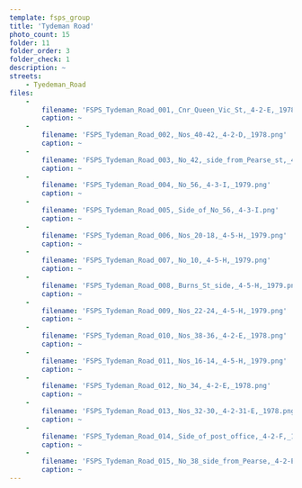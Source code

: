```yaml
---
template: fsps_group
title: 'Tydeman Road'
photo_count: 15
folder: 11
folder_order: 3
folder_check: 1
description: ~
streets:
    - Tyedeman_Road
files:
    -
        filename: 'FSPS_Tydeman_Road_001,_Cnr_Queen_Vic_St,_4-2-E,_1978.png'
        caption: ~
    -
        filename: 'FSPS_Tydeman_Road_002,_Nos_40-42,_4-2-D,_1978.png'
        caption: ~
    -
        filename: 'FSPS_Tydeman_Road_003,_No_42,_side_from_Pearse_st,_4-2-D,_1978.png'
        caption: ~
    -
        filename: 'FSPS_Tydeman_Road_004,_No_56,_4-3-I,_1979.png'
        caption: ~
    -
        filename: 'FSPS_Tydeman_Road_005,_Side_of_No_56,_4-3-I.png'
        caption: ~
    -
        filename: 'FSPS_Tydeman_Road_006,_Nos_20-18,_4-5-H,_1979.png'
        caption: ~
    -
        filename: 'FSPS_Tydeman_Road_007,_No_10,_4-5-H,_1979.png'
        caption: ~
    -
        filename: 'FSPS_Tydeman_Road_008,_Burns_St_side,_4-5-H,_1979.png'
        caption: ~
    -
        filename: 'FSPS_Tydeman_Road_009,_Nos_22-24,_4-5-H,_1979.png'
        caption: ~
    -
        filename: 'FSPS_Tydeman_Road_010,_Nos_38-36,_4-2-E,_1978.png'
        caption: ~
    -
        filename: 'FSPS_Tydeman_Road_011,_Nos_16-14,_4-5-H,_1979.png'
        caption: ~
    -
        filename: 'FSPS_Tydeman_Road_012,_No_34,_4-2-E,_1978.png'
        caption: ~
    -
        filename: 'FSPS_Tydeman_Road_013,_Nos_32-30,_4-2-31-E,_1978.png'
        caption: ~
    -
        filename: 'FSPS_Tydeman_Road_014,_Side_of_post_office,_4-2-F,_1978.png'
        caption: ~
    -
        filename: 'FSPS_Tydeman_Road_015,_No_38_side_from_Pearse,_4-2-E,_1978.png'
        caption: ~
---
```

